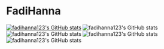 # FadiHanna
[![fadihanna123's GitHub stats](https://github-readme-stats.vercel.app/api?username=fadihanna123)](https://github.com/fadihanna123/github-readme-stats)
![fadihanna123's GitHub stats](https://github-readme-stats.vercel.app/api?username=fadihanna123&hide=contribs,prs)
![fadihanna123's GitHub stats](https://github-readme-stats.vercel.app/api?username=fadihanna123&count_private=true)
![fadihanna123's GitHub stats](https://github-readme-stats.vercel.app/api?username=fadihanna123&show_icons=true)
![fadihanna123's GitHub stats](https://github-readme-stats.vercel.app/api?username=fadihanna123&show_icons=true&theme=radical)
